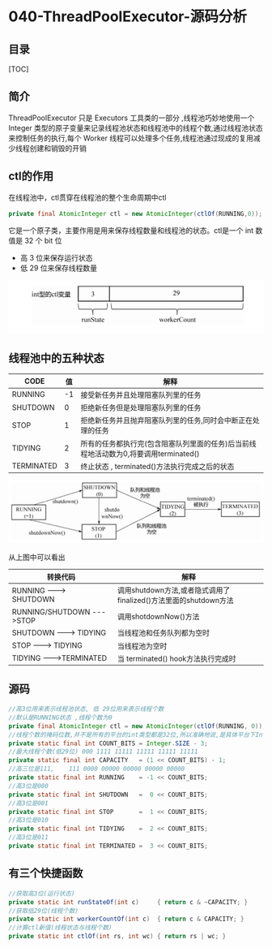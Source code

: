 # 040-ThreadPoolExecutor-源码分析

## 目录

[TOC]

## 简介

ThreadPoolExecutor 只是 Executors 工具类的一部分 ,线程池巧妙地使用一个 Integer 类型的原子变量来记录线程池状态和线程池中的线程个数,通过线程池状态来控制任务的执行,每个 Worker 线程可以处理多个任务,线程池通过现成的复用减少线程创建和销毁的开销

## ctl的作用

在线程池中，ctl贯穿在线程池的整个生命周期中ctl

```java
private final AtomicInteger ctl = new AtomicInteger(ctlOf(RUNNING,0));
```

它是一个原子类，主要作用是用来保存线程数量和线程池的状态。ctl是一个 int 数值是 32 个 bit 位

- 高 3 位来保存运行状态
- 低 29 位来保存线程数量

<img src="../../../assets/image-20200928200251074.png" alt="image-20200928200251074" style="zoom:50%;" />

## 线程池中的五种状态

| CODE       | 值   | 解释                                                         |
| ---------- | ---- | ------------------------------------------------------------ |
| RUNNING    | -1   | 接受新任务并且处理阻塞队列里的任务                           |
| SHUTDOWN   | 0    | 拒绝新任务但是处理阻塞队列里的任务                           |
| STOP       | 1    | 拒绝新任务并且抛弃阻塞队列里的任务,同时会中断正在处理的任务  |
| TIDYING    | 2    | 所有的任务都执行完(包含阻塞队列里面的任务)后当前线程地活动数为0,将要调用terminated() |
| TERMINATED | 3    | 终止状态 , terminated()方法执行完成之后的状态                |

<img src="../../../assets/image-20200928200815111.png" alt="image-20200928200815111" style="zoom:50%;" />

从上图中可以看出

| 转换代码                  | 解释                                                         |
| ------------------------- | ------------------------------------------------------------ |
| RUNNING  ---> SHUTDOWN    | 调用shutdown方法,或者隐式调用了finalized()方法里面的shutdown方法 |
| RUNNING/SHUTDOWN --->STOP | 调用shotdownNow()方法                                        |
| SHUTDOWN ---> TIDYING     | 当线程池和任务队列都为空时                                   |
| STOP ---> TIDYING         | 当线程池为空时                                               |
| TIDYING --->TERMINATED    | 当 terminated() hook方法执行完成时                           |

## 源码

```java
//高3位用来表示线程池状态, 低 29位用来表示线程个数    
//默认是RUNNING状态 ,线程个数为0
private final AtomicInteger ctl = new AtomicInteger(ctlOf(RUNNING, 0));
//线程个数的掩码位数,并不是所有的平台的int类型都是32位,所以准确地说,是具体平台下Integer的二进制位数-3的剩余位数所表示的数才是线程的个数
private static final int COUNT_BITS = Integer.SIZE - 3;
//最大线程个数(低29位) 000 1111 11111 11111 11111 11111
private static final int CAPACITY   = (1 << COUNT_BITS) - 1;
//高三位是111,    111 0000 00000 00000 00000 00000
private static final int RUNNING    = -1 << COUNT_BITS;
//高3位是000
private static final int SHUTDOWN   =  0 << COUNT_BITS;
//高3位是001
private static final int STOP       =  1 << COUNT_BITS;
//高3位是010
private static final int TIDYING    =  2 << COUNT_BITS;
//高3位是011
private static final int TERMINATED =  3 << COUNT_BITS;
```

## 有三个快捷函数

```java
//获取高3位(运行状态)
private static int runStateOf(int c)     { return c & ~CAPACITY; }
//获取低29位(线程个数)
private static int workerCountOf(int c)  { return c & CAPACITY; }
//计算ctl新值(线程状态与线程个数)
private static int ctlOf(int rs, int wc) { return rs | wc; }
```

